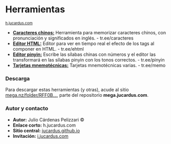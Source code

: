 # Herramientas
<sup>[h.jucardus.com](https://h.jucardus.com)</sup>

* [**Caracteres chinos:**](https://jucardus.github.io/caracteres.html) Herramienta para memorizar caracteres chinos, con pronunciación y significados en inglés. - tr.ee/caracteres
* [**Editor HTML:**](https://jucardus.github.io/ehtml.html) Editor para ver en tiempo real el efecto de los tags al componer en HTML. - tr.ee/ehtml
* [**Editor pinyin:**](https://jucardus.github.io/pinyin.html) Escribe las sílabas chinas con números y el editor las transformará en las sílabas pinyin con los tonos correctos. - tr.ee/pinyin
* [**Tarjetas mnemotécnicas:**](https://jucardus.github.io/memo.html) Tarjetas mnemotécnicas varias. - tr.ee/memo

### Descarga

Para descargar estas herramientas (y otras), acude al sitio [mega.nz/folder/RFF0B...](https://mega.nz/folder/RFF0BByY#a1ur6uzA4H0XH0vopBFp5g/folder/BQExwLyY), parte del repositorio **mega.jucardus.com**.

### Autor y contacto

* **Autor:** Julio Cárdenas Pelizzari ©
* **Enlace corto:** h.jucardus.com
* **Sitio central:** [jucardus.github.io](https://jucardus.github.io)
* **Invitación:** [i.jucardus.com](https://i.jucardus.com)
